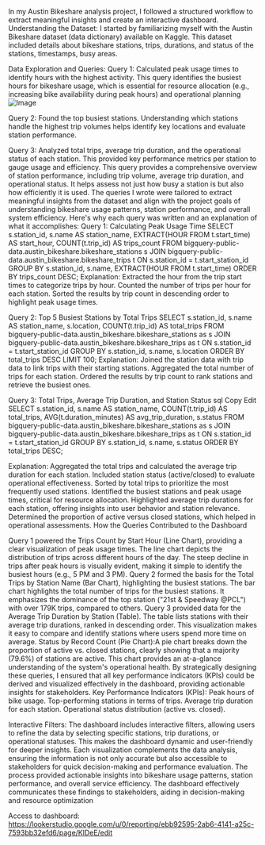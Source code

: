 In my Austin Bikeshare analysis project, I followed a structured workflow to extract meaningful insights and create an interactive dashboard.
Understanding the Dataset: I started by familiarizing myself with the Austin Bikeshare dataset (data dictionary) available on Kaggle. This dataset included details about bikeshare stations, trips, durations, and status of the stations, timestamps, busy areas. 

Data Exploration and Queries:
Query 1: Calculated peak usage times to identify hours with the highest activity. This query identifies the busiest hours for bikeshare usage, which is essential for resource allocation (e.g., increasing bike availability during peak hours) and operational planning
![Image](https://github.com/user-attachments/assets/31ee58a1-5bcf-4d6a-8271-051262ee42b4)

Query 2: Found the top busiest stations. Understanding which stations handle the highest trip volumes helps identify key locations and evaluate station performance.

Query 3: Analyzed total trips, average trip duration, and the operational status of each station. This provided key performance metrics per station to gauge usage and efficiency. This query provides a comprehensive overview of station performance, including trip volume, average trip duration, and operational status. It helps assess not just how busy a station is but also how efficiently it is used.
The queries I wrote were tailored to extract meaningful insights from the dataset and align with the project goals of understanding bikeshare usage patterns, station performance, and overall system efficiency. 
Here's why each query was written and an explanation of what it accomplishes:
Query 1: Calculating Peak Usage Time
SELECT 
    s.station_id,
    s.name AS station_name,
    EXTRACT(HOUR FROM t.start_time) AS start_hour,
    COUNT(t.trip_id) AS trips_count
FROM 
    bigquery-public-data.austin_bikeshare.bikeshare_stations s
JOIN 
    bigquery-public-data.austin_bikeshare.bikeshare_trips t
ON 
    s.station_id = t.start_station_id
GROUP BY 
    s.station_id, s.name, EXTRACT(HOUR FROM t.start_time)
ORDER BY 
    trips_count DESC;
Explanation:
Extracted the hour from the trip start times to categorize trips by hour.
Counted the number of trips per hour for each station.
Sorted the results by trip count in descending order to highlight peak usage times.

Query 2: Top 5 Busiest Stations by Total Trips
SELECT 
    s.station_id, 
    s.name AS station_name, 
    s.location, 
    COUNT(t.trip_id) AS total_trips
FROM 
    bigquery-public-data.austin_bikeshare.bikeshare_stations as s 
JOIN 
    bigquery-public-data.austin_bikeshare.bikeshare_trips as t 
ON 
    s.station_id = t.start_station_id
GROUP BY 
    s.station_id, s.name, s.location
ORDER BY 
    total_trips DESC
LIMIT 100;
Explanation:
Joined the station data with trip data to link trips with their starting stations.
Aggregated the total number of trips for each station.
Ordered the results by trip count to rank stations and retrieve the busiest ones.

Query 3: Total Trips, Average Trip Duration, and Station Status
sql
Copy
Edit
SELECT 
    s.station_id,
    s.name AS station_name,
    COUNT(t.trip_id) AS total_trips,
    AVG(t.duration_minutes) AS avg_trip_duration,
    s.status
FROM 
    bigquery-public-data.austin_bikeshare.bikeshare_stations as s
JOIN 
    bigquery-public-data.austin_bikeshare.bikeshare_trips as t
ON 
    s.station_id = t.start_station_id
GROUP BY 
    s.station_id, s.name, s.status
ORDER BY 
    total_trips DESC;

Explanation:
Aggregated the total trips and calculated the average trip duration for each station.
Included station status (active/closed) to evaluate operational effectiveness.
Sorted by total trips to prioritize the most frequently used stations.
Identified the busiest stations and peak usage times, critical for resource allocation. Highlighted average trip durations for each station, offering insights into user behavior and station relevance. Determined the proportion of active versus closed stations, which helped in operational assessments.
How the Queries Contributed to the Dashboard

Query 1 powered the Trips Count by Start Hour (Line Chart), providing a clear visualization of peak usage times. The line chart depicts the distribution of trips across different hours of the day. The steep decline in trips after peak hours is visually evident, making it simple to identify the busiest hours (e.g., 5 PM and 3 PM).
Query 2 formed the basis for the Total Trips by Station Name (Bar Chart), highlighting the busiest stations. The bar chart highlights the total number of trips for the busiest stations. It emphasizes the dominance of the top station ("21st & Speedway @PCL") with over 179K trips, compared to others.
Query 3 provided data for the Average Trip Duration by Station (Table). The table lists stations with their average trip durations, ranked in descending order. This visualization makes it easy to compare and identify stations where users spend more time on average.
Status by Record Count (Pie Chart):A pie chart breaks down the proportion of active vs. closed stations, clearly showing that a majority (79.6%) of stations are active. This chart provides an at-a-glance understanding of the system's operational health.
By strategically designing these queries, I ensured that all key performance indicators (KPIs) could be derived and visualized effectively in the dashboard, providing actionable insights for stakeholders.
Key Performance Indicators (KPIs): Peak hours of bike usage. Top-performing stations in terms of trips. Average trip duration for each station. Operational status distribution (active vs. closed).

Interactive Filters:
The dashboard includes interactive filters, allowing users to refine the data by selecting specific stations, trip durations, or operational statuses. This makes the dashboard dynamic and user-friendly for deeper insights.
Each visualization complements the data analysis, ensuring the information is not only accurate but also accessible to stakeholders for quick decision-making and performance evaluation.
The process provided actionable insights into bikeshare usage patterns, station performance, and overall service efficiency. The dashboard effectively communicates these findings to stakeholders, aiding in decision-making and resource optimization

Access to dashboard: https://lookerstudio.google.com/u/0/reporting/ebb92595-2ab6-4141-a25c-7593bb32efd6/page/KlDeE/edit
